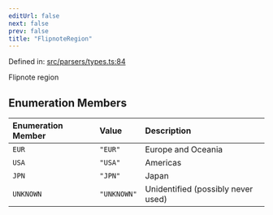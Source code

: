 ```yaml
---
editUrl: false
next: false
prev: false
title: "FlipnoteRegion"
---
```


Defined in: [src/parsers/types.ts:84](https://github.com/jaames/flipnote.js/blob/24e772733243f115c3848537efabe6ee9020ad63/src/parsers/types.ts#L84)

Flipnote region

## Enumeration Members

| Enumeration Member | Value | Description |
| :------ | :------ | :------ |
| <a id="eur"></a> `EUR` | `"EUR"` | Europe and Oceania |
| <a id="usa"></a> `USA` | `"USA"` | Americas |
| <a id="jpn"></a> `JPN` | `"JPN"` | Japan |
| <a id="unknown"></a> `UNKNOWN` | `"UNKNOWN"` | Unidentified (possibly never used) |
